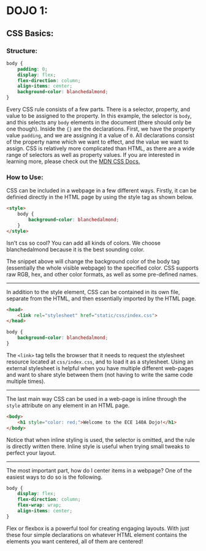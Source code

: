 # DOJO 1:

## CSS Basics:
### Structure:
```css
body {
    padding: 0;
    display: flex;
    flex-direction: column;
    align-items: center;
    background-color: blanchedalmond;
}
```
Every CSS rule consists of a few parts. There is a selector, property, and value to be assigned to the property. In this example, the selector is ```body```, and this selects any ```body``` elements in the document (there should only be one though). Inside the ```{}``` are the declarations. First, we have the property value ```padding```, and we are assigning it a value of ```0```. All declarations consist of the property name which we want to effect, and the value we want to assign. CSS is relatively more complicated than HTML, as there are a wide range of selectors as well as property values. If you are interested in learning more, please check out the [MDN CSS Docs.](https://developer.mozilla.org/en-US/docs/Learn/Getting_started_with_the_web/CSS_basics)
### How to Use:
CSS can be included in a webpage in a few different ways. Firstly, it can be definied directly in the HTML page by using the style tag as shown below.
```html
<style>
    body {
        background-color: blanchedalmond;
    }
</style>
```
Isn't css so cool? You can add all kinds of colors. We choose blanchedalmond because it is the best sounding color.

The snippet above will change the background color of the body tag (essentially the whole visible webpage) to the specified color. CSS supports raw RGB, hex, and other color formats, as well as some pre-defined names.
***
In addition to the style element, CSS can be contained in its own file, separate from the HTML, and then essentially imported by the HTML page.
```html
<head>
    <link rel="stylesheet" href="static/css/index.css">
</head>
```
```css
body {
    background-color: blanchedalmond;
}
```
The ```<link>``` tag tells the browser that it needs to request the stylesheet resource located at ```css/index.css```, and to load it as a stylesheet. Using an external stylesheet is helpful when you have multiple different web-pages and want to share style between them (not having to write the same code multiple times).
***
The last main way CSS can be used in a web-page is inline through the ```style``` attribute on any element in an HTML page.
```html
<body>
    <h1 style="color: red;">Welcome to the ECE 140A Dojo!</h1>
</body>
```
Notice that when inline styling is used, the selector is omitted, and the rule is directly written there. Inline style is useful when trying small tweaks to perfect your layout.
***
The most important part, how do I center items in a webpage? One of the easiest ways to do so is the following.
```css
body {
    display: flex;
    flex-direction: column;
    flex-wrap: wrap;
    align-items: center;
}
```
Flex or flexbox is a powerful tool for creating engaging layouts. With just these four simple declarations on whatever HTML element contains the elements you want centered, all of them are centered! 